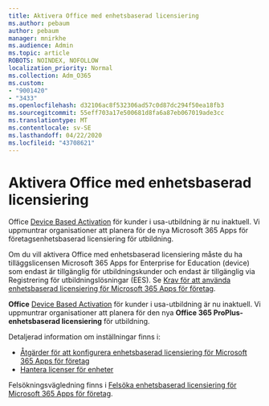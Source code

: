 ```yaml
---
title: Aktivera Office med enhetsbaserad licensiering
ms.author: pebaum
author: pebaum
manager: mnirkhe
ms.audience: Admin
ms.topic: article
ROBOTS: NOINDEX, NOFOLLOW
localization_priority: Normal
ms.collection: Adm_O365
ms.custom:
- "9001420"
- "3433"
ms.openlocfilehash: d32106ac8f532306ad57c0d87dc294f50ea18fb3
ms.sourcegitcommit: 55eff703a17e500681d8fa6a87eb067019ade3cc
ms.translationtype: MT
ms.contentlocale: sv-SE
ms.lasthandoff: 04/22/2020
ms.locfileid: "43708621"
---
```

# <a name="activating-office-using-device-based-licensing"></a>Aktivera Office med enhetsbaserad licensiering

Office [Device Based Activation](https://aka.ms/officedba) för kunder i usa-utbildning är nu inaktuell. Vi uppmuntrar organisationer att planera för de nya Microsoft 365 Apps för företagsenhetsbaserad licensiering för utbildning.

Om du vill aktivera Office med enhetsbaserad licensiering måste du ha tilläggslicensen Microsoft 365 Apps for Enterprise for Education (device) som endast är tillgänglig för utbildningskunder och endast är tillgänglig via Registrering för utbildningslösningar (EES). Se [Krav för att använda enhetsbaserad licensiering för Microsoft 365 Apps för företag](https://docs.microsoft.com/deployoffice/device-based-licensing#requirements-for-using-device-based-licensing-for-office-365-proplus).

**Office** [Device Based Activation](https://aka.ms/officedba) för kunder i usa-utbildning är nu inaktuell. Vi uppmuntrar organisationer att planera för den nya **Office 365 ProPlus-enhetsbaserad licensiering** för utbildning.

Detaljerad information om inställningar finns i:

- [Åtgärder för att konfigurera enhetsbaserad licensiering för Microsoft 365 Apps för företag](https://docs.microsoft.com/deployoffice/device-based-licensing#steps-to-configure-device-based-licensing-for-office-365-proplus)
- [Hantera licenser för enheter](https://docs.microsoft.com/Office365/Admin/misc/manage-licenses-for-devices)

Felsökningsvägledning finns i [Felsöka enhetsbaserad licensiering för Microsoft 365 Apps för företag](https://docs.microsoft.com/deployoffice/device-based-licensing#troubleshoot-device-based-licensing-for-office-365-proplus).
